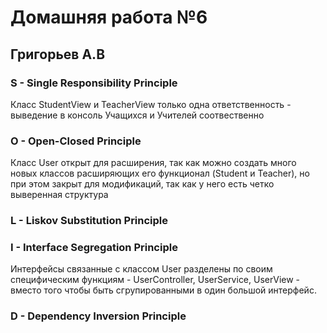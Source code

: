 # Домашняя работа №6

## Григорьев А.В


### S - Single Responsibility Principle

Класс StudentView и TeacherView только одна ответственность -
выведение в консоль Учащихся и Учителей соотвественно 

### O - Open-Closed Principle

Класс User открыт для расширения, так как можно создать много 
новых классов расширяющих его функционал (Student и Teacher), но при этом закрыт для модификаций,
так как у него есть четко выверенная структура

### L - Liskov Substitution Principle



### I - Interface Segregation Principle

Интерфейсы связанные с классом User разделены по
своим специфическим функциям - UserController,
UserService, UserView - вместо того чтобы быть
сгрупированными в один большой интерфейс.

### D - Dependency Inversion Principle
